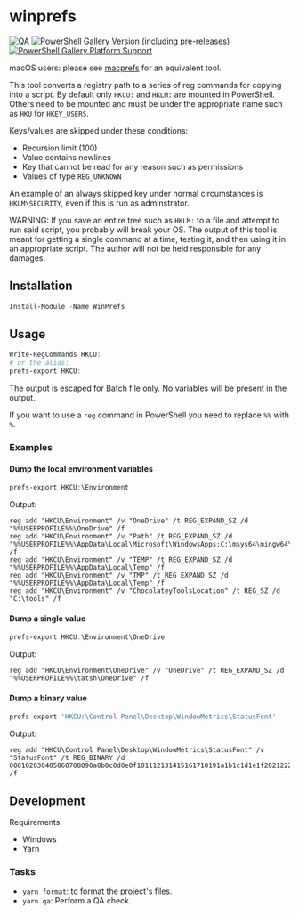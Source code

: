 # winprefs

[![QA](https://github.com/Tatsh/winprefs/actions/workflows/qa.yml/badge.svg)](https://github.com/Tatsh/winprefs/actions/workflows/qa.yml)
[![PowerShell Gallery Version (including pre-releases)](https://img.shields.io/powershellgallery/v/WinPrefs)](https://www.powershellgallery.com/packages/WinPrefs)
[![PowerShell Gallery Platform Support](https://img.shields.io/powershellgallery/p/WinPrefs?label=powershell+platforms+supported)](https://www.powershellgallery.com/packages/WinPrefs)

macOS users: please see [macprefs](https://github.com/Tatsh/macprefs) for an equivalent tool.

This tool converts a registry path to a series of reg commands for copying into a script. By
default only `HKCU:` and `HKLM:` are mounted in PowerShell. Others need to be mounted and must be
under the appropriate name such as `HKU` for `HKEY_USERS`.

Keys/values are skipped under these conditions:

- Recursion limit (100)
- Value contains newlines
- Key that cannot be read for any reason such as permissions
- Values of type `REG_UNKNOWN`

An example of an always skipped key under normal circumstances is `HKLM\SECURITY`, even if this is
run as adminstrator.

WARNING: If you save an entire tree such as `HKLM:` to a file and attempt to run said script, you
probably will break your OS. The output of this tool is meant for getting a single command at a
time, testing it, and then using it in an appropriate script. The author will not be held
responsible for any damages.

## Installation

```powershell
Install-Module -Name WinPrefs
```

## Usage

```powershell
Write-RegCommands HKCU:
# or the alias:
prefs-export HKCU:
```

The output is escaped for Batch file only. No variables will be present in the output.

If you want to use a `reg` command in PowerShell you need to replace `%%` with `%`.

### Examples

#### Dump the local environment variables

```powershell
prefs-export HKCU:\Environment
```

Output:

```batch
reg add "HKCU\Environment" /v "OneDrive" /t REG_EXPAND_SZ /d "%%USERPROFILE%%\OneDrive" /f
reg add "HKCU\Environment" /v "Path" /t REG_EXPAND_SZ /d "%%USERPROFILE%%\AppData\Local\Microsoft\WindowsApps;C:\msys64\mingw64\bin;C:\tools\Cmder;" /f
reg add "HKCU\Environment" /v "TEMP" /t REG_EXPAND_SZ /d "%%USERPROFILE%%\AppData\Local\Temp" /f
reg add "HKCU\Environment" /v "TMP" /t REG_EXPAND_SZ /d "%%USERPROFILE%%\AppData\Local\Temp" /f
reg add "HKCU\Environment" /v "ChocolateyToolsLocation" /t REG_SZ /d "C:\tools" /f
```

#### Dump a single value

```powershell
prefs-export HKCU:\Environment\OneDrive
```

Output:

```batch
reg add "HKCU\Environment\OneDrive" /v "OneDrive" /t REG_EXPAND_SZ /d "%%USERPROFILE%%\tatsh\OneDrive" /f
```

#### Dump a binary value

```powershell
prefs-export 'HKCU:\Control Panel\Desktop\WindowMetrics\StatusFont'
```

Output:

```batch
reg add "HKCU\Control Panel\Desktop\WindowMetrics\StatusFont" /v "StatusFont" /t REG_BINARY /d 000102030405060708090a0b0c0d0e0f101112131415161718191a1b1c1d1e1f202122232425262728292a2b2c2d2e2f303132333435363738393a3b3c3d3e3f404142434445464748494a4b4c4d4e4f505152535455565758595a5b /f
```

## Development

Requirements:

- Windows
- Yarn

### Tasks

- `yarn format`: to format the project's files.
- `yarn qa`: Perform a QA check.
